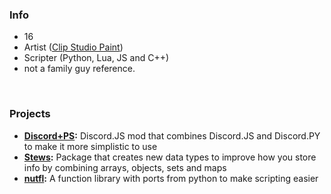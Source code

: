 ### Info
- 16
- Artist ([Clip Studio Paint](https://www.clipstudio.net/en/))
- Scripter (Python, Lua, JS and C++)
- not a family guy reference.
<br>

### Projects
- **[Discord+PS](https://github.com/nuttmegg/discordpps):** Discord.JS mod that combines Discord.JS and Discord.PY to make it more simplistic to use
- **[Stews](https://github.com/nuttmegg/stew):** Package that creates new data types to improve how you store info by combining arrays, objects, sets and maps
- **[nutfl](https://github.com/nuttmegg/nutfl):** A function library with ports from python to make scripting easier

